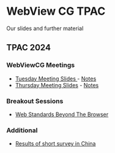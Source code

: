 # WebView CG TPAC

Our slides and further material

## TPAC 2024

### WebViewCG Meetings

* [Tuesday Meeting Slides ](https://webview-cg.github.io/tpac/TPAC-2024/WebViewCG/Tuesday.html) - [Notes](https://github.com/WebView-CG/meetings/blob/main/2024/2024-09-24-tpac.md)
* [Thursday Meeting Slides](https://webview-cg.github.io/tpac/TPAC-2024/WebViewCG/Thursday.html) - [Notes](https://github.com/WebView-CG/meetings/blob/main/2024/2024-09-26-tpac.md)

### Breakout Sessions

* [Web Standards Beyond The Browser](https://webview-cg.github.io/tpac/TPAC-2024/Breakout/StandardsBeyondTheBrowser.html)

### Additional 

* [Results of short survey in China](https://webview-cg.github.io/tpac/TPAC-2024/WebViewCG/CN_Webviews_Survey/index.html)
